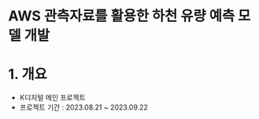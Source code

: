 # AWS 관측자료를 활용한 하천 유량 예측 모델 개발

# 1. 개요
<ul>
  <li>K디지털 메인 프로젝트</li>
  <li>프로젝트 기간 : 2023.08.21 ~ 2023.09.22</li>
</ul>



